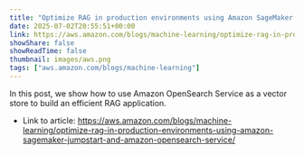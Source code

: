 ```yaml
---
title: "Optimize RAG in production environments using Amazon SageMaker JumpStart and Amazon OpenSearch Service"
date: 2025-07-02T20:55:51+00:00
link: https://aws.amazon.com/blogs/machine-learning/optimize-rag-in-production-environments-using-amazon-sagemaker-jumpstart-and-amazon-opensearch-service/
showShare: false
showReadTime: false
thumbnail: images/aws.png
tags: ["aws.amazon.com/blogs/machine-learning"]
---
```

In this post, we show how to use Amazon OpenSearch Service as a vector store to build an efficient RAG application.

- Link to article: https://aws.amazon.com/blogs/machine-learning/optimize-rag-in-production-environments-using-amazon-sagemaker-jumpstart-and-amazon-opensearch-service/